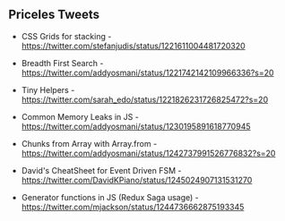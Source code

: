 ## Priceles Tweets

- CSS Grids for stacking - https://twitter.com/stefanjudis/status/1221611004481720320
- Breadth First Search - https://twitter.com/addyosmani/status/1221742142109966336?s=20
- Tiny Helpers - https://twitter.com/sarah_edo/status/1221826231726825472?s=20
- Common Memory Leaks in JS - https://twitter.com/addyosmani/status/1230195891618770945

- Chunks from Array with Array.from - https://twitter.com/addyosmani/status/1242737991526776832?s=20

- David's CheatSheet for Event Driven FSM - https://twitter.com/DavidKPiano/status/1245024907131531270


- Generator functions in JS (Redux Saga usage) - https://twitter.com/mjackson/status/1244736662875193345
